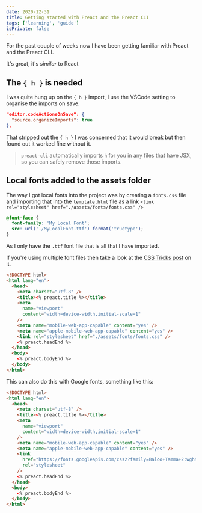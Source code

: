 ```yaml
---
date: 2020-12-31
title: Getting started with Preact and the Preact CLI
tags: ['learning', 'guide']
isPrivate: false
---
```


For the past couple of weeks now I have been getting familiar with
Preact and the Preact CLI.

It's great, it's _similar_ to React

## The `{ h }` is needed

I was quite hung up on the `{ h }` import, I use the VSCode setting to
organise the imports on save.

```json
"editor.codeActionsOnSave": {
  "source.organizeImports": true
},
```

That stripped out the `{ h }` I was concerned that it would break but
then found out it worked fine without it.

> `preact-cli` automatically imports `h` for you in any files that
> have JSX, so you can safely remove those imports.

## Local fonts added to the assets folder

The way I got local fonts into the project was by creating a
`fonts.css` file and importing that into the `template.html` file as a
link `<link rel="stylesheet" href="./assets/fonts/fonts.css" />`

```css
@font-face {
  font-family: 'My Local Font';
  src: url('./MyLocalFont.ttf') format('truetype');
}
```

As I only have the `.ttf` font file that is all that I have imported.

If you're using multiple font files then take a look at the [CSS
Tricks post] on it.

```html
<!DOCTYPE html>
<html lang="en">
  <head>
    <meta charset="utf-8" />
    <title><% preact.title %></title>
    <meta
      name="viewport"
      content="width=device-width,initial-scale=1"
    />
    <meta name="mobile-web-app-capable" content="yes" />
    <meta name="apple-mobile-web-app-capable" content="yes" />
    <link rel="stylesheet" href="./assets/fonts/fonts.css" />
    <% preact.headEnd %>
  </head>
  <body>
    <% preact.bodyEnd %>
  </body>
</html>
```

This can also do this with Google fonts, something like this:

```html
<!DOCTYPE html>
<html lang="en">
  <head>
    <meta charset="utf-8" />
    <title><% preact.title %></title>
    <meta
      name="viewport"
      content="width=device-width,initial-scale=1"
    />
    <meta name="mobile-web-app-capable" content="yes" />
    <meta name="apple-mobile-web-app-capable" content="yes" />
    <link
      href="https://fonts.googleapis.com/css2?family=Baloo+Tamma+2:wght@400;700&family=BioRhyme+Expanded:wght@400;700&display=swap"
      rel="stylesheet"
    />
    <% preact.headEnd %>
  </head>
  <body>
    <% preact.bodyEnd %>
  </body>
</html>
```

<!-- Links -->

[css tricks post]:
  https://css-tricks.com/snippets/css/using-font-face/
